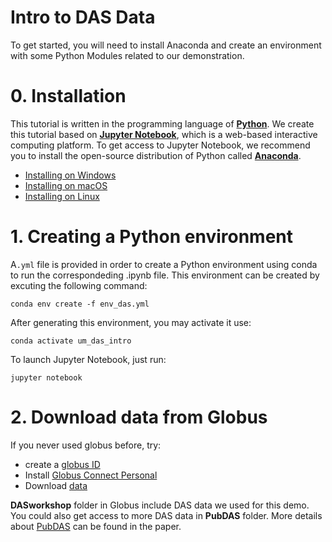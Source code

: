 [//]: # (
    This file is the DAS data introduction tutorial made for workshop in UNAM, Mexico.
    Yang Li
    Oct 10, 2022
    )


# Intro to DAS Data 
To get started, you will need to install Anaconda and create an environment with some Python Modules related to our demonstration.


# 0. Installation

This tutorial is written in the programming language of [**Python**](https://www.python.org/). We create this tutorial based on [**Jupyter Notebook**](https://www.python.org/), which is a web-based interactive computing platform. To get access to Jupyter Notebook, we recommend you to install the open-source distribution of Python called [**Anaconda**](https://docs.anaconda.com/).
- [Installing on Windows](https://docs.anaconda.com/anaconda/install/windows/)
- [Installing on macOS](https://docs.anaconda.com/anaconda/install/mac-os/)
- [Installing on Linux](https://docs.anaconda.com/anaconda/install/linux/)

# 1. Creating a Python environment

A`.yml` file is provided in order to create a Python environment using conda to run the correspondeding .ipynb file. This environment can be created by excuting the following command:

```conda env create -f env_das.yml```

After generating this environment, you may activate it use:

```conda activate um_das_intro```

To launch Jupyter Notebook, just run:

```jupyter notebook```

# 2. Download data from Globus

If you never used globus before, try:

- create a [globus ID](https://www.globusid.org/create?viewlocale=en_US)
- Install [Globus Connect Personal](https://www.globus.org/globus-connect-personal)
- Download [data](https://app.globus.org/file-manager?origin_id=706e304c-5def-11ec-9b5c-f9dfb1abb183&origin_path=%2FDASworkshop%2F)


**DASworkshop** folder in Globus include DAS data we used for this demo. You could also get access to more DAS data in **PubDAS** folder. More details about [PubDAS](https://eartharxiv.org/repository/view/3574/) can be found in the paper.



